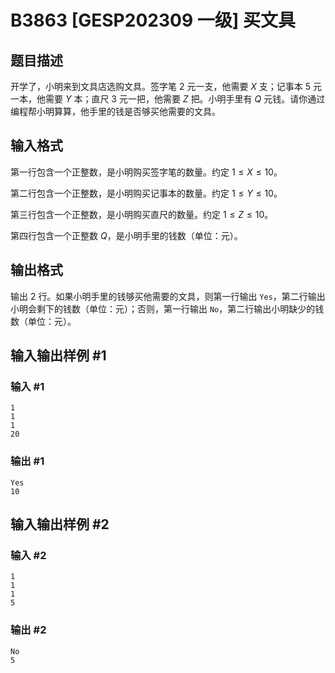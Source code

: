 # B3863 [GESP202309 一级] 买文具

## 题目描述

开学了，小明来到文具店选购文具。签字笔 $2$ 元一支，他需要 $X$ 支；记事本 $5$ 元一本，他需要 $Y$ 本；直尺 $3$ 元一把，他需要 $Z$ 把。小明手里有 $Q$ 元钱。请你通过编程帮小明算算，他手里的钱是否够买他需要的文具。

## 输入格式

第一行包含一个正整数，是小明购买签字笔的数量。约定 $1 \le X \le 10$。

第二行包含一个正整数，是小明购买记事本的数量。约定 $1 \le Y \le 10$。

第三行包含一个正整数，是小明购买直尺的数量。约定 $1 \le Z \le 10$。

第四行包含一个正整数 $Q$，是小明手里的钱数（单位：元）。

## 输出格式

输出 $2$ 行。如果小明手里的钱够买他需要的文具，则第一行输出 `Yes`，第二行输出小明会剩下的钱数（单位：元）；否则，第一行输出 `No`，第二行输出小明缺少的钱数（单位：元）。

## 输入输出样例 #1

### 输入 #1

```
1
1
1
20
```

### 输出 #1

```
Yes
10
```

## 输入输出样例 #2

### 输入 #2

```
1
1
1
5
```

### 输出 #2

```
No
5
```
